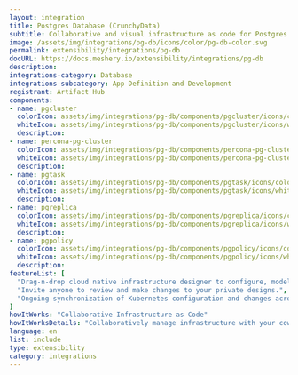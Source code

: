 ```yaml
---
layout: integration
title: Postgres Database (CrunchyData)
subtitle: Collaborative and visual infrastructure as code for Postgres Database (CrunchyData)
image: /assets/img/integrations/pg-db/icons/color/pg-db-color.svg
permalink: extensibility/integrations/pg-db
docURL: https://docs.meshery.io/extensibility/integrations/pg-db
description: 
integrations-category: Database
integrations-subcategory: App Definition and Development
registrant: Artifact Hub
components: 
- name: pgcluster
  colorIcon: assets/img/integrations/pg-db/components/pgcluster/icons/color/pgcluster-color.svg
  whiteIcon: assets/img/integrations/pg-db/components/pgcluster/icons/white/pgcluster-white.svg
  description: 
- name: percona-pg-cluster
  colorIcon: assets/img/integrations/pg-db/components/percona-pg-cluster/icons/color/percona-pg-cluster-color.svg
  whiteIcon: assets/img/integrations/pg-db/components/percona-pg-cluster/icons/white/percona-pg-cluster-white.svg
  description: 
- name: pgtask
  colorIcon: assets/img/integrations/pg-db/components/pgtask/icons/color/pgtask-color.svg
  whiteIcon: assets/img/integrations/pg-db/components/pgtask/icons/white/pgtask-white.svg
  description: 
- name: pgreplica
  colorIcon: assets/img/integrations/pg-db/components/pgreplica/icons/color/pgreplica-color.svg
  whiteIcon: assets/img/integrations/pg-db/components/pgreplica/icons/white/pgreplica-white.svg
  description: 
- name: pgpolicy
  colorIcon: assets/img/integrations/pg-db/components/pgpolicy/icons/color/pgpolicy-color.svg
  whiteIcon: assets/img/integrations/pg-db/components/pgpolicy/icons/white/pgpolicy-white.svg
  description: 
featureList: [
  "Drag-n-drop cloud native infrastructure designer to configure, model, and deploy your workloads.",
  "Invite anyone to review and make changes to your private designs.",
  "Ongoing synchronization of Kubernetes configuration and changes across any number of clusters."
]
howItWorks: "Collaborative Infrastructure as Code"
howItWorksDetails: "Collaboratively manage infrastructure with your coworkers synchronously sharing the same designs."
language: en
list: include
type: extensibility
category: integrations
---
```

